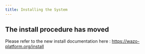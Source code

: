 ```yaml
---
title: Installing the System
---
```


## The install procedure has moved

Please refer to the new install documentation here : <https://wazo-platform.org/install>